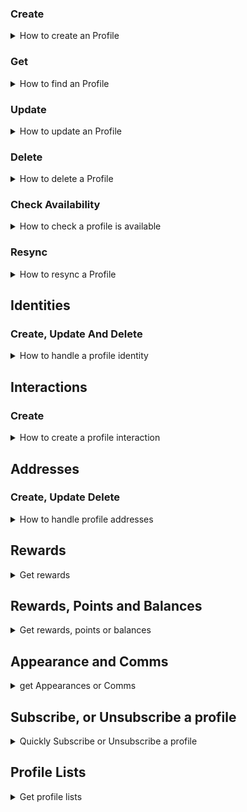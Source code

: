 ### Create

<details>
<summary>How to create an Profile</summary>
<br />

```javascript
  const payload = {
    first_name: 'John',
    last_name: 'Doe',
    email: 'johndoe@example.com'
  }
  const newProfile = await omneoClient.profiles.create(payload)
```
ℹ️ Check our API reference for more information on how to [create an Profile](https://omneo.readme.io/reference/createprofile).
</details>

### Get

<details>
<summary>How to find an Profile</summary>
<br />

```javascript
  // Find a profile by ID
  const myProfileById = await omneoClient.profiles.get('9911a027-1099-4f4d-b919-d803b003335d') // This is an example profile ID
  // Find by Email
  const myProfileByEmail = await omneoClient.profiles.findByEmail('johndoe@example.com')
  // Find by attribute
  const  myProfileByFirstName = await omneoClient.profiles.list({ 'filter[first_name]': 'John' })
  // List all Profiles
  const allProfiles = await omneoClient.profiles.list({ 'page[size]': 10 })
  // Find by Identity
  const profileByIdentity = await omneoClient.profiles.findByIdentity('1234', 'shopify')

```
ℹ️ Check our API reference for more information on how to [get a Profile](https://omneo.readme.io/reference/indexprofile).
</details>

### Update

<details>
<summary>How to update an Profile</summary>
<br />

```javascript
  const payload = {
    first_name: 'Jane',
  }

  // Find a profile ID, then update the first_name
  const myProfile = await omneoClient.profiles.findByEmail('johndoe@example.com')
  if (myProfile) {
    await omneoclient.profiles.update(payload)
  }
```
ℹ️ Check our API reference for more information on how to [update an Profile](https://omneo.readme.io/reference/updateprofile).
</details>

### Delete

<details>
<summary>How to delete a Profile</summary>
<br />

```javascript
  // Find a profile ID, then delete
  const myProfile = await omneoClient.profiles.findByEmail('johndoe@example.com')
  if (myProfile) {
    await omneoclient.profiles.delete(myProfile.id)
  }
```
ℹ️ Check our API reference for more information on how to [delete a Profile](https://omneo.readme.io/reference/deleteprofile).
</details>

### Check Availability

<details>
<summary>How to check a profile is available</summary>
<br />

```javascript
  // Check availability by Mobile
  const existingByMobile = await omneoClient.profiles.checkAvailability({ mobile_phone: '0404113331'})
    // Check availability by Email
  const existingByEmail = await omneoClient.profiles.checkAvailability({ email: 'johndoe@example.com'})
```
</details>

### Resync

<details>
<summary>How to resync a Profile</summary>
<br />

```javascript
  // Find a profile ID, then delete
  const myProfile = await omneoClient.profiles.findByEmail('johndoe@example.com')
  if (myProfile) {
    await omneoclient.profiles.resync(myProfile.id)
  }
```
</details>

## Identities

### Create, Update And Delete

<details>
<summary>How to handle a profile identity</summary>
<br />

```javascript
  // Find a profile ID, then add an identity to it
  const myProfile = await omneoClient.profiles.findByEmail('johndoe@example.com')
  if (!myProfile) return

  const myIdentity = await omneoClient.profiles.createIdentity(myProfile.id, { handle: 'shopify', is_ative: true, identifier: '12441'})
  
  // Update the identity with a different value
  const updatedIdentity = await omneoClient.profiles.updateIdentity(myProfile.id, myIdentity.id, { identifier: '3213'})

  // Delete the identity
  await omneoClient.profiles.deleteIdentity(myIdentity.id)
```
</details>

## Interactions

### Create

<details>
<summary>How to create a profile interaction</summary>
<br />

```javascript
  // Find a profile ID, then add an interaction to it
  const myProfile = await omneoClient.profiles.findByEmail('johndoe@example.com')
  if (!myProfile) return

  const myInteraction = await omneoClient.profiles.createInteraction({
    profile_id: myProfile.id, action: 'broadcast', channel: 'email', signal: 1
  })
```
</details>


## Addresses

### Create, Update Delete

<details>
<summary>How to handle profile addresses</summary>
<br />

```javascript
  // Find a profile ID, then add an interaction to it
  const myProfile = await omneoClient.profiles.findByEmail('johndoe@example.com')
  if (!myProfile) return

  const addressPayload = {
    city: 'Melbourne',
    state: 'Victoria',
    iso_state: 'VIC',
    iso: 'AU',
    country: 'Australia',
    address_line_1: '1 Test st',
    postcode: '3000'
  }
  // Create the address
  const myAddress = await omneoClient.profiles.createAddress(myProfile.id, addressPayload)

  // Update the address
  const updatedAddress = omneoClient.profiles.updateAddress(myProfile.id, myAddress.id, { address_line_1: '2 Test st '})

  // Delete the address
  await omneoClient.profiles.deleteAddress(myProfile.id, myAddress.id)
```
</details>


## Rewards

<details>
<summary>Get rewards</summary>
<br />

```javascript
  // Find a profile ID, then add an interaction to it
  const myProfile = await omneoClient.profiles.findByEmail('johndoe@example.com')
  await omneoClient.profiles.getRewards(myProfile.id)
```
</details>

## Rewards, Points and Balances

<details>
<summary>Get rewards, points or balances</summary>
<br />

```javascript
  // Find a profile ID, then add an interaction to it
  const myProfile = await omneoClient.profiles.findByEmail('johndoe@example.com')
  const rewards = await omneoClient.profiles.getRewards(myProfile.id)
  const points = await omneoClient.profiles.getPoints(myProfile.id)
  const balances = await omneoClient.profiles.getBalances(myProfile.id)

```
</details>

## Appearance and Comms

<details>
<summary>get Appearances or Comms</summary>
<br />

```javascript
  // Find a profile ID, then add an interaction to it
  const myProfile = await omneoClient.profiles.findByEmail('johndoe@example.com')
  const appearances = omneoClient.profiles.getAppearances(myProfile.id)
  const comms = omneoClient.profiles.getComms(myProfile.id)
```
</details>

## Subscribe, or Unsubscribe a profile

<details>
<summary>Quickly Subscribe or Unsubscribe a profile</summary>
<br />

```javascript
  // Find a profile ID, then add an interaction to it
  const myProfile = await omneoClient.profiles.findByEmail('johndoe@example.com')

  const { attributes: { comms }} = myProfile

  // isSubscribed/isUnsubscribed opposites and can be used in whichever way is easier to read in context

  // The quick way to check subscription to a platform
  const isSubscribedToEmail = await omneoClient.profiles.isSubscribed(comms, 'email')
  // The quick way to check if the profile is unsubscribed from a platform
  const isUnsubscribedFromEmail = await omneoClient.profiles.isUnsubscribed(comms, 'email')

  // The quick way to subscribe a profile to a platform
  await omneoClient.profiles.subscribe(myProfile.id, 'email')

  // The quick way to unsubscribe a profile to a platform (without triggering email_optout)
    await omneoClient.profiles.unsubscribe(myProfile.id, 'email')
  // The above can also be unsubscribed using the heavy handed master opt_out flag `[platform]_optout`
  await omneoClient.profiles.unsubscribe(myProfile.id, 'email', { toggleOptOut: true })
```
</details>

## Profile Lists

<details>
<summary>Get profile lists</summary>
<br />

```javascript
  // Find a profile ID, then add an interaction to it
  const myProfile = await omneoClient.profiles.findByEmail('johndoe@example.com')
  const profileLists = omneoClient.profiles.getLists(myProfile.id)
```
</details>